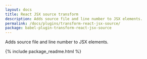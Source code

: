 ```yaml
---
layout: docs
title: React JSX source transform
description: Adds source file and line number to JSX elements.
permalink: /docs/plugins/transform-react-jsx-source/
package: babel-plugin-transform-react-jsx-source
---
```


Adds source file and line number to JSX elements.

{% include package_readme.html %}
